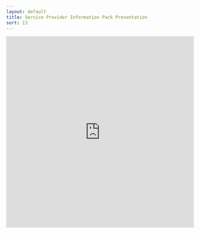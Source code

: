 ```yaml
---
layout: default
title: Service Provider Information Pack Presentation
sort: 13
---
```


<iframe src="https://npp-uk.org/assets/pdf/op-information-pack.pdf" width='100%' height='515px' frameborder='0'>
